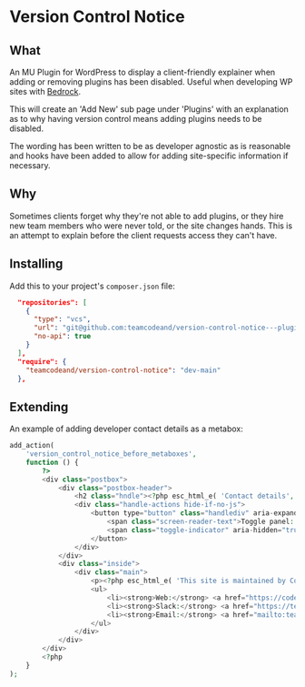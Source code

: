 # Version Control Notice

## What
An MU Plugin for WordPress to display a client-friendly explainer when adding or removing plugins has been disabled. Useful when developing WP sites with <a href="https://roots.io/bedrock/" target="_blank">Bedrock</a>.

This will create an 'Add New' sub page under 'Plugins' with an explanation as to why having version control means adding plugins needs to be disabled.

The wording has been written to be as developer agnostic as is reasonable and hooks have been added to allow for adding site-specific information if necessary.

## Why
Sometimes clients forget why they're not able to add plugins, or they hire new team members who were never told, or the site changes hands. This is an attempt to explain before the client requests access they can't have.

## Installing

Add this to your project's `composer.json` file:

```.json
  "repositories": [
    {
      "type": "vcs",
      "url": "git@github.com:teamcodeand/version-control-notice---plugin.git",
      "no-api": true
    }
  ],
  "require": {
    "teamcodeand/version-control-notice": "dev-main"
  },
```

## Extending

An example of adding developer contact details as a metabox:

```php
add_action(
    'version_control_notice_before_metaboxes',
    function () {
        ?>
        <div class="postbox">
            <div class="postbox-header">
                <h2 class="hndle"><?php esc_html_e( 'Contact details', 'version-control-notice' ); ?></h2>
                <div class="handle-actions hide-if-no-js">
                    <button type="button" class="handlediv" aria-expanded="true">
                        <span class="screen-reader-text">Toggle panel: Contact details</span>
                        <span class="toggle-indicator" aria-hidden="true"></span>
                    </button>
                </div>
            </div>
            <div class="inside">
                <div class="main">
                    <p><?php esc_html_e( 'This site is maintained by Code&', 'version-control-notice' ); ?></p>
                    <ul>
                        <li><strong>Web:</strong> <a href="https://codeand.com.au/" target="_blank">codeand.com.au</a></li>
                        <li><strong>Slack:</strong> <a href="https://teamcodeand.slack.com/archives/G86S99BH8" target="_blank">Open Slack channel</a></li>
                        <li><strong>Email:</strong> <a href="mailto:team@codeand.com.au" target="_blank">team@codeand.com.au</a></li>
                    </ul>
                </div>
            </div>
        </div>
        <?php
    }
);
```
